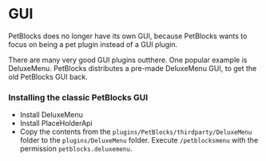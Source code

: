 # GUI

PetBlocks does no longer have its own GUI, because PetBlocks wants to focus on being a pet plugin instead of a GUI plugin. 

There are many very good GUI plugins outthere. One popular example is DeluxeMenu. PetBlocks distributes a pre-made DeluxeMenu GUI, to get
the old PetBlocks GUI back. 

### Installing the classic PetBlocks GUI

* Install DeluxeMenu
* Install PlaceHolderApi
* Copy the contents from the ``plugins/PetBlocks/thirdparty/DeluxeMenu`` folder to the ``plugins/DeluxeMenu`` folder. Execute ``/petblocksmenu``
  with the permission ``petblocks.deluxemenu``.
